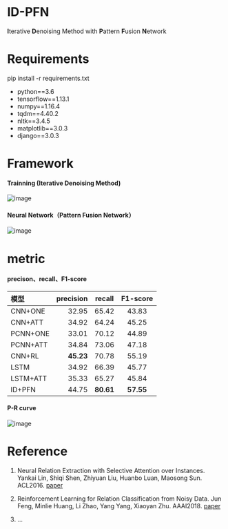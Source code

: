 # ID-PFN
**I**terative **D**enoising Method with **P**attern **F**usion **N**etwork

# Requirements
pip install -r requirements.txt

* python==3.6
* tensorflow==1.13.1
* numpy==1.16.4
* tqdm==4.40.2
* nltk==3.4.5
* matplotlib==3.0.3
* django==3.0.3


# Framework
####  Trainning (**I**terative **D**enoising Method)

![image](https://user-images.githubusercontent.com/42259606/111864106-08c48d80-899a-11eb-949e-5c7066bca9e2.png)

#### Neural Network（**P**attern **F**usion **N**etwork）

![image](https://user-images.githubusercontent.com/42259606/111864294-feef5a00-899a-11eb-9c49-92f304938755.png)


# metric
#### precison、recall、F1-score

| 模型 | precision | recall | F1-score |
| :-----| ----: | :----: | :----: |
| CNN+ONE | 32.95 | 65.42 | 43.83 |
| CNN+ATT | 34.92 | 64.24 | 45.25 |
| PCNN+ONE | 33.01 | 70.12 | 44.89 |
| PCNN+ATT | 34.84 | 73.06 | 47.18 |
| CNN+RL | **45.23** | 70.78 | 55.19 |
| LSTM | 34.92 | 66.39 | 45.77 |
| LSTM+ATT | 35.33 | 65.27 | 45.84 |
| ID+PFN | 44.75 | **80.61** | **57.55** |

#### P-R curve

![image](https://user-images.githubusercontent.com/42259606/111864113-18dc6d00-899a-11eb-8c6b-da3866e23c58.png)

# Reference
1. Neural Relation Extraction with Selective Attention over Instances. Yankai Lin, Shiqi Shen, Zhiyuan Liu, Huanbo Luan, Maosong Sun. ACL2016. [paper](http://www.aclweb.org/anthology/P16-1200)

2. Reinforcement Learning for Relation Classification from Noisy Data. Jun Feng, Minlie Huang, Li Zhao, Yang Yang, Xiaoyan Zhu. AAAI2018. [paper](https://tianjun.me/static/essay_resources/RelationExtraction/Paper/AAAI2018Denoising.pdf)

3. ...
